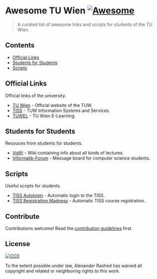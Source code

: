 # Awesome TU Wien [![Awesome](https://cdn.rawgit.com/sindresorhus/awesome/d7305f38d29fed78fa85652e3a63e154dd8e8829/media/badge.svg)](https://github.com/sindresorhus/awesome)

> A curated list of awesome links and scripts for students of the TU Wien.


## Contents

- [Official Links](#official-links)
- [Students for Students](#students-for-students)
- [Scripts](#scripts)


## Official Links

Official links of the university.

- [TU Wien](https://www.tuwien.ac.at/) - Official website of the TUW.
- [TISS](https://tiss.tuwien.ac.at/) - TUW Information Systems and Services.
- [TUWEL](https://tuwel.tuwien.ac.at/) - TU Wien E-Learning.


## Students for Students

Resouces from students for students.

- [VoWi](https://vowi.fsinf.at/) - Wiki containing info about all kinds of lectures.
- [Informatik-Forum](https://www.informatik-forum.at/) - Message board for computer science students.


## Scripts

Useful scripts for students.

- [TISS Autologin](https://github.com/strassl/tiss-autologin) - Automatic login to the TISS.
- [TISS Registration Madness](https://github.com/JuHwon/tiss-registration-madness) - Automatic TISS course registration.


## Contribute

Contributions welcome! Read the [contribution guidelines](contributing.md) first.


## License

[![CC0](http://mirrors.creativecommons.org/presskit/buttons/88x31/svg/cc-zero.svg)](http://creativecommons.org/publicdomain/zero/1.0)

To the extent possible under law, Alexander Rashed has waived all copyright and related or neighboring rights to this work.

